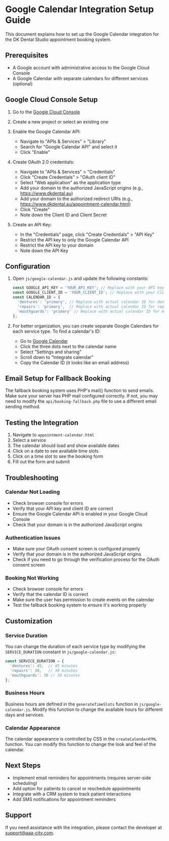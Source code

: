 # Google Calendar Integration Setup Guide

This document explains how to set up the Google Calendar integration for the DK Dental Studio appointment booking system.

## Prerequisites

- A Google account with administrative access to the Google Cloud Console
- A Google Calendar with separate calendars for different services (optional)

## Google Cloud Console Setup

1. Go to the [Google Cloud Console](https://console.cloud.google.com/)
2. Create a new project or select an existing one
3. Enable the Google Calendar API:
   - Navigate to "APIs & Services" > "Library"
   - Search for "Google Calendar API" and select it
   - Click "Enable"

4. Create OAuth 2.0 credentials:
   - Navigate to "APIs & Services" > "Credentials"
   - Click "Create Credentials" > "OAuth client ID"
   - Select "Web application" as the application type
   - Add your domain to the authorized JavaScript origins (e.g., https://www.dkdental.au)
   - Add your domain to the authorized redirect URIs (e.g., https://www.dkdental.au/appointment-calendar.html)
   - Click "Create"
   - Note down the Client ID and Client Secret

5. Create an API Key:
   - In the "Credentials" page, click "Create Credentials" > "API Key"
   - Restrict the API key to only the Google Calendar API
   - Restrict the API key to your domain
   - Note down the API Key

## Configuration

1. Open `js/google-calendar.js` and update the following constants:
   ```javascript
   const GOOGLE_API_KEY = 'YOUR_API_KEY'; // Replace with your API key
   const GOOGLE_CLIENT_ID = 'YOUR_CLIENT_ID'; // Replace with your Client ID
   const CALENDAR_ID = {
     'dentures': 'primary', // Replace with actual calendar ID for dentures
     'repairs': 'primary',  // Replace with actual calendar ID for repairs
     'mouthguards': 'primary' // Replace with actual calendar ID for mouthguards
   };
   ```

2. For better organization, you can create separate Google Calendars for each service type. To find a calendar's ID:
   - Go to [Google Calendar](https://calendar.google.com/)
   - Click the three dots next to the calendar name
   - Select "Settings and sharing"
   - Scroll down to "Integrate calendar"
   - Copy the Calendar ID (it looks like an email address)

## Email Setup for Fallback Booking

The fallback booking system uses PHP's mail() function to send emails. Make sure your server has PHP mail configured correctly. If not, you may need to modify the `api/booking-fallback.php` file to use a different email sending method.

## Testing the Integration

1. Navigate to `appointment-calendar.html`
2. Select a service
3. The calendar should load and show available dates
4. Click on a date to see available time slots
5. Click on a time slot to see the booking form
6. Fill out the form and submit

## Troubleshooting

### Calendar Not Loading

- Check browser console for errors
- Verify that your API key and client ID are correct
- Ensure the Google Calendar API is enabled in your Google Cloud Console
- Check that your domain is in the authorized JavaScript origins

### Authentication Issues

- Make sure your OAuth consent screen is configured properly
- Verify that your domain is in the authorized JavaScript origins
- Check if you need to go through the verification process for the OAuth consent screen

### Booking Not Working

- Check browser console for errors
- Verify that the calendar ID is correct
- Make sure the user has permission to create events on the calendar
- Test the fallback booking system to ensure it's working properly

## Customization

### Service Duration

You can change the duration of each service type by modifying the `SERVICE_DURATION` constant in `js/google-calendar.js`:

```javascript
const SERVICE_DURATION = {
  'dentures': 45,  // 45 minutes
  'repairs': 30,   // 30 minutes
  'mouthguards': 30 // 30 minutes
};
```

### Business Hours

Business hours are defined in the `generateTimeSlots` function in `js/google-calendar.js`. Modify this function to change the available hours for different days and services.

### Calendar Appearance

The calendar appearance is controlled by CSS in the `createCalendarHTML` function. You can modify this function to change the look and feel of the calendar.

## Next Steps

- Implement email reminders for appointments (requires server-side scheduling)
- Add option for patients to cancel or reschedule appointments
- Integrate with a CRM system to track patient interactions
- Add SMS notifications for appointment reminders

## Support

If you need assistance with the integration, please contact the developer at support@aaa-city.com. 